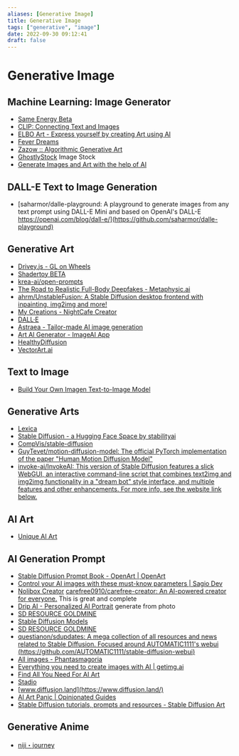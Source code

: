 ```yaml
---
aliases: [Generative Image]
title: Generative Image
tags: ["generative", "image"]
date: 2022-09-30 09:12:41
draft: false
---
```


# Generative Image

## Machine Learning: Image Generator

* [Same Energy Beta](https://same.energy/about)
* [CLIP: Connecting Text and Images](https://openai.com/blog/clip/)
* [ELBO Art - Express yourself by creating Art using AI](https://art.elbo.ai/)
* [Fever Dreams](https://www.feverdreams.app/random/25)
* [Zazow :: Algorithmic Generative Art](https://www.zazow.com/)
* [GhostlyStock](https://www.ghostlystock.com/) Image Stock
* [Generate Images and Art with the help of AI](https://imageai.app/)

## DALL-E Text to Image Generation

* [saharmor/dalle-playground: A playground to generate images from any text prompt using DALL-E Mini and based on OpenAI's DALL-E https://openai.com/blog/dall-e/](https://github.com/saharmor/dalle-playground)

## Generative Art

* [Drivey.js - GL on Wheels](https://rezmason.github.io/drivey/)
* [Shadertoy BETA](https://www.shadertoy.com/)
* [krea-ai/open-prompts](https://github.com/krea-ai/open-prompts)
* [The Road to Realistic Full-Body Deepfakes - Metaphysic.ai](https://metaphysic.ai/the-road-to-realistic-full-body-deepfakes/)
* [ahrm/UnstableFusion: A Stable Diffusion desktop frontend with inpainting, img2img and more!](https://github.com/ahrm/UnstableFusion)
* [My Creations - NightCafe Creator](https://creator.nightcafe.studio/my-creations)
* [DALL·E](https://labs.openai.com/)
* [Astraea - Tailor-made AI image generation](https://www.strmr.com/tunes)
* [Art AI Generator - ImageAI App](https://imageai.app/art-ai-generator/)
* [HealthyDiffusion](https://healthydiffusion.com/)
* [VectorArt.ai](https://vectorart.ai/)

## Text to Image

* [Build Your Own Imagen Text-to-Image Model](https://www.assemblyai.com/blog/build-your-own-imagen-text-to-image-model/)

## Generative Arts

* [Lexica](https://lexica.art/)
* [Stable Diffusion - a Hugging Face Space by stabilityai](https://huggingface.co/spaces/stabilityai/stable-diffusion)
* [CompVis/stable-diffusion](https://github.com/CompVis/stable-diffusion)
* [GuyTevet/motion-diffusion-model: The official PyTorch implementation of the paper "Human Motion Diffusion Model"](https://github.com/GuyTevet/motion-diffusion-model)
* [invoke-ai/InvokeAI: This version of Stable Diffusion features a slick WebGUI, an interactive command-line script that combines text2img and img2img functionality in a "dream bot" style interface, and multiple features and other enhancements. For more info, see the website link below.](https://github.com/invoke-ai/InvokeAI)

## AI Art

* [Unique AI Art](https://uniqueaiart.com/)

## AI Generation Prompt

* [Stable Diffusion Prompt Book - OpenArt | OpenArt](https://openart.ai/promptbook)
* [Control your AI images with these must-know parameters | Sagio Dev](https://www.sagiodev.com/blog/stable_diffusion_parameters/)
* [Nolibox Creator](https://creator.nolibox.com/guest) [carefree0910/carefree-creator: An AI-powered creator for everyone.](https://github.com/carefree0910/carefree-creator) This is great and complete
* [Drip AI - Personalized AI Portrait](https://drip.art/welcome) generate from photo
* [SD RESOURCE GOLDMINE](https://rentry.org/sdupdates2)
* [Stable Diffusion Models](https://rentry.org/sdmodels)
* [SD RESOURCE GOLDMINE](https://rentry.co/sdupdates)
* [questianon/sdupdates: A mega collection of all resources and news related to Stable Diffusion. Focused around AUTOMATIC1111's webui (https://github.com/AUTOMATIC1111/stable-diffusion-webui)](https://github.com/questianon/sdupdates)
* [All images - Phantasmagoria](https://www.phantasmagoria.me/)
* [Everything you need to create images with AI | getimg.ai](https://getimg.ai/)
* [Find All You Need For AI Art](https://www.aiartapps.com/)
* [Stadio](https://stadio.ai/models)
* [www.diffusion.land](https://www.diffusion.land/)
* [AI Art Panic | Opinionated Guides](https://opguides.info/posts/aiartpanic/)
* [Stable Diffusion tutorials, prompts and resources - Stable Diffusion Art](https://stable-diffusion-art.com/)

## Generative Anime

* [niji・journey](https://nijijourney.com/en/)
